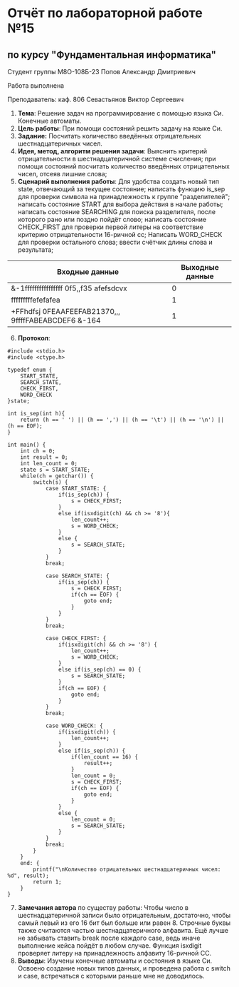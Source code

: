 # Отчёт по лабораторной работе №15
## по курсу "Фундаментальная информатика"

Студент группы М8О-108Б-23 Попов Александр Дмитриевич

Работа выполнена

Преподаватель: каф. 806 Севастьянов Виктор Сергеевич

1. **Тема**: Решение задач на программирование с помощью языка Си. Конечные автоматы.
2. **Цель работы**: При помощи состояний решить задачу на языке Си.
3. **Задание:** Посчитать количество введённых отрицательных шестнадцатеричных чисел.
4. **Идея, метод, алгоритм решения задачи**: Выяснить критерий отрицательности в шестнадцатеричной системе счисления; при помощи состояний посчитать количество введённых отрицательных чисел, отсеяв лишние слова;
5. **Сценарий выполнения работы**: Для удобства создать новый тип state, отвечающий за текущее состояние; написать функцию is_sep для проверки символа на принадлежность к группе "разделителей"; написать состояние START для выбора действия в начале работы; написать состояние SEARCHING для поиска разделителя, после которого рано или поздно пойдёт слово; написать состояние CHECK_FIRST для проверки первой литеры на соответствие критерию отрицательности 16-ричной сс; Написать WORD_CHECK для проверки остального слова; ввести счётчик длины слова и результата;

| Входные данные                                          | Выходные данные                        |
|---------------------------------------------------------|----------------------------------------|
| &-1ffffffffffffffff  0f5,,f35 afefsdcvx                 | 0                                      |
|     fffffffffefefafea                                   | 1                                      |
| +FFhdfsj 0FEAAFEEFAB21370,,,  9ffffFABEABCDEF6  &-164   | 1                                      |

6. **Протокол**:
```
#include <stdio.h>
#include <ctype.h>

typedef enum {
    START_STATE,
    SEARCH_STATE,
    CHECK_FIRST,
    WORD_CHECK
}state;

int is_sep(int h){
    return (h == ' ') || (h == ',') || (h == '\t') || (h == '\n') || (h == EOF);
}

int main() {
    int ch = 0;
    int result = 0;
    int len_count = 0;
    state s = START_STATE;
    while(ch = getchar()) {
        switch(s) {
            case START_STATE: {
                if(is_sep(ch)) {
                    s = CHECK_FIRST;
                }
                else if(isxdigit(ch) && ch >= '8'){
                    len_count++;
                    s = WORD_CHECK;
                }
                else {
                    s = SEARCH_STATE;
                }
            }
            break;
            
            case SEARCH_STATE: {
                if(is_sep(ch)) {
                    s = CHECK_FIRST;
                    if(ch == EOF) {
                        goto end;
                    }
                }
            }
            break;
            
            case CHECK_FIRST: {
                if(isxdigit(ch) && ch >= '8') {
                    len_count++;
                    s = WORD_CHECK;
                }
                else if(is_sep(ch) == 0) {
                    s = SEARCH_STATE;
                }
                if(ch == EOF) {
                    goto end;
                }
            }
            break;
            
            case WORD_CHECK: {
                if(isxdigit(ch)) {
                    len_count++;
                }
                else if(is_sep(ch)) {
                    if(len_count == 16) {
                        result++;
                    }
                    len_count = 0;
                    s = CHECK_FIRST;
                    if(ch == EOF) {
                        goto end;
                    }
                }
                else {
                    len_count = 0;
                    s = SEARCH_STATE;
                }
            }
            break;
        }
    }
    end: {
        printf("\nКоличество отрицательных шестнадцатеричных чисел: %d", result);
        return 1;
    }
}
```
7. **Замечания автора** по существу работы: Чтобы число в шестнадцатеричной записи было отрицательным, достаточно, чтобы самый левый из его 16 бит был больше или равен 8. Строчные буквы также считаются частью шестнадцатеричного алфавита. Ещё лучше не забывать ставить break после каждого case, ведь иначе выполнение кейса пойдёт в любом случае. Функция isxdigit проверяет литеру на принадлежность алфавиту 16-ричной СС.
8. **Выводы**: Изучены конечные автоматы и состояния в языке Си. Освоено создание новых типов данных, и проведена работа с switch и case, встречаться с которыми раньше мне не доводилось.
